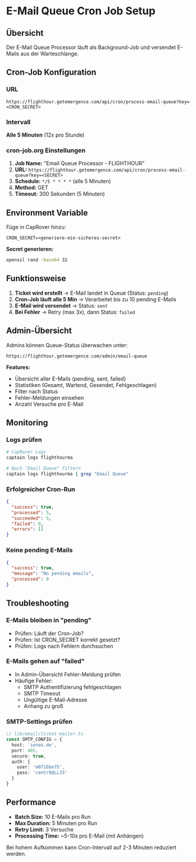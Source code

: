 # E-Mail Queue Cron Job Setup

## Übersicht
Der E-Mail Queue Processor läuft als Background-Job und versendet E-Mails aus der Warteschlange.

## Cron-Job Konfiguration

### URL
```
https://flighthour.getemergence.com/api/cron/process-email-queue?key=<CRON_SECRET>
```

### Intervall
**Alle 5 Minuten** (12x pro Stunde)

### cron-job.org Einstellungen
1. **Job Name:** "Email Queue Processor - FLIGHTHOUR"
2. **URL:** `https://flighthour.getemergence.com/api/cron/process-email-queue?key=<SECRET>`
3. **Schedule:** `*/5 * * * *` (alle 5 Minuten)
4. **Method:** GET
5. **Timeout:** 300 Sekunden (5 Minuten)

## Environment Variable

Füge in CapRover hinzu:

```
CRON_SECRET=<generiere-ein-sicheres-secret>
```

**Secret generieren:**
```bash
openssl rand -base64 32
```

## Funktionsweise

1. **Ticket wird erstellt** → E-Mail landet in Queue (Status: `pending`)
2. **Cron-Job läuft alle 5 Min** → Verarbeitet bis zu 10 pending E-Mails
3. **E-Mail wird versendet** → Status: `sent`
4. **Bei Fehler** → Retry (max 3x), dann Status: `failed`

## Admin-Übersicht

Admins können Queue-Status überwachen unter:
```
https://flighthour.getemergence.com/admin/email-queue
```

**Features:**
- Übersicht aller E-Mails (pending, sent, failed)
- Statistiken (Gesamt, Wartend, Gesendet, Fehlgeschlagen)
- Filter nach Status
- Fehler-Meldungen einsehen
- Anzahl Versuche pro E-Mail

## Monitoring

### Logs prüfen
```bash
# CapRover Logs
captain logs flighthourma

# Nach "Email Queue" filtern
captain logs flighthourma | grep "Email Queue"
```

### Erfolgreicher Cron-Run
```json
{
  "success": true,
  "processed": 5,
  "succeeded": 5,
  "failed": 0,
  "errors": []
}
```

### Keine pending E-Mails
```json
{
  "success": true,
  "message": "No pending emails",
  "processed": 0
}
```

## Troubleshooting

### E-Mails bleiben in "pending"
- Prüfen: Läuft der Cron-Job?
- Prüfen: Ist CRON_SECRET korrekt gesetzt?
- Prüfen: Logs nach Fehlern durchsuchen

### E-Mails gehen auf "failed"
- In Admin-Übersicht Fehler-Meldung prüfen
- Häufige Fehler:
  - SMTP Authentifizierung fehlgeschlagen
  - SMTP Timeout
  - Ungültige E-Mail-Adresse
  - Anhang zu groß

### SMTP-Settings prüfen
```typescript
// lib/email/ticket-mailer.ts
const SMTP_CONFIG = {
  host: 'ionos.de',
  port: 465,
  secure: true,
  auth: {
    user: 'm0716be75',
    pass: 'centr0@LL33'
  }
}
```

## Performance

- **Batch Size:** 10 E-Mails pro Run
- **Max Duration:** 5 Minuten pro Run
- **Retry Limit:** 3 Versuche
- **Processing Time:** ~5-10s pro E-Mail (mit Anhängen)

Bei hohem Aufkommen kann Cron-Intervall auf 2-3 Minuten reduziert werden.
